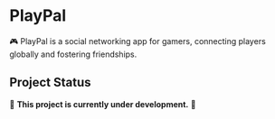 # PlayPal

🎮 PlayPal is a social networking app for gamers, connecting players globally and fostering friendships.

## Project Status

🚧 **This project is currently under development.** 🚧